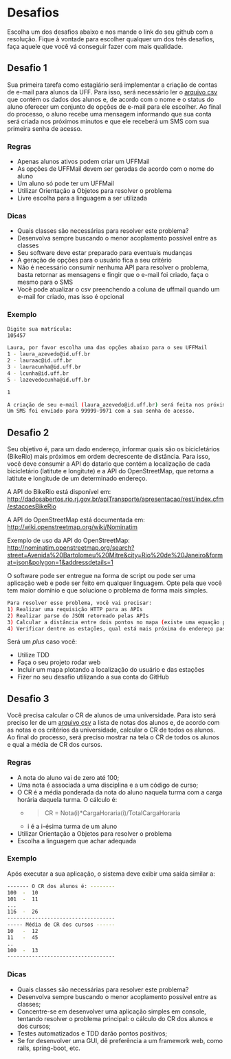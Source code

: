 # Desafios

Escolha um dos desafios abaixo e nos mande o link do seu github com a resolução. Fique à vontade para escolher
qualquer um dos três desafios, faça aquele que você vá conseguir fazer com mais qualidade.

## Desafio 1

Sua primeira tarefa como estagiário será implementar a criação de contas de e-mail para alunos da UFF. Para isso,
será necessário ler o [arquivo csv](datasets/alunos.csv) que contém os dados dos alunos e, de acordo com o nome e o status do aluno oferecer um conjunto de
opções de e-mail para ele escolher. Ao final do processo, o aluno recebe uma mensagem informando que sua conta será criada
nos próximos minutos e que ele receberá um SMS com sua primeira senha de acesso.

### Regras
* Apenas alunos ativos podem criar um UFFMail
* As opções de UFFMail devem ser geradas de acordo com o nome do aluno
* Um aluno só pode ter um UFFMail
* Utilizar Orientação a Objetos para resolver o problema
* Livre escolha para a linguagem a ser utilizada

### Dicas
- Quais classes são necessárias para resolver este problema?
- Desenvolva sempre buscando o menor acoplamento possível entre as classes
- Seu software deve estar preparado para eventuais mudanças
- A geração de opções para o usuário fica a seu critério
- Não é necessário consumir nenhuma API para resolver o problema, basta retornar as mensagens e fingir que o e-mail foi 
criado, faça o mesmo para o SMS
- Você pode atualizar o csv preenchendo a coluna de uffmail quando um e-mail for criado, mas isso é opcional
 
### Exemplo
```bash
Digite sua matrícula:
105457

Laura, por favor escolha uma das opções abaixo para o seu UFFMail
1 - laura_azevedo@id.uff.br
2 - lauraac@id.uff.br
3 - lauracunha@id.uff.br
4 - lcunha@id.uff.br
5 - lazevedocunha@id.uff.br

1

A criação de seu e-mail (laura_azevedo@id.uff.br) será feita nos próximos minutos.
Um SMS foi enviado para 99999-9971 com a sua senha de acesso.
```
## Desafio 2

Seu objetivo é, para um dado endereço, informar quais são os bicicletários (BikeRio) mais próximos em ordem decrescente 
de distância. Para isso, você deve consumir a API do datario que contém a localização de cada bicicletário (latitute e longitute)
 e a API do OpenStreetMap, que retorna a latitute e longitude de um determinado endereço.
 
A API do BikeRio está disponível em: http://dadosabertos.rio.rj.gov.br/apiTransporte/apresentacao/rest/index.cfm/estacoesBikeRio

A API do OpenStreetMap está documentada em: http://wiki.openstreetmap.org/wiki/Nominatim

Exemplo de uso da API do OpenStreetMap: http://nominatim.openstreetmap.org/search?street=Avenida%20Bartolomeu%20Mitre&city=Rio%20de%20Janeiro&format=json&polygon=1&addressdetails=1

O software pode ser entregue na forma de script ou pode ser uma aplicação web e pode ser feito em qualquer linguagem. 
Opte pela que você tem maior domínio e que solucione o problema de forma mais simples.

```bash
Para resolver esse problema, você vai precisar:
1) Realizar uma requisição HTTP para as APIs
2) Realizar parse do JSON retornado pelas APIs
3) Calcular a distância entre dois pontos no mapa (existe uma equação pra isso!)
4) Verificar dentre as estações, qual está mais próxima do endereço passado
```

Será um *plus* caso você:

* Utilize TDD
* Faça o seu projeto rodar web
* Incluir um mapa plotando a localização do usuário e das estações
* Fizer no seu desafio utilizando a sua conta do GitHub


## Desafio 3

Você precisa calcular o CR de alunos de uma universidade. Para isto será preciso ler de um [arquivo csv](datasets/notas.csv) a lista de notas dos alunos e, de acordo com as notas e os critérios da universidade, calcular o CR de todos os alunos. Ao final do processo, será preciso mostrar na tela o CR de todos os alunos e qual a média de CR dos cursos.

### Regras
* A nota do aluno vai de zero até 100;
* Uma nota é associada a uma disciplina e a um código de curso;
* O CR é a média ponderada da nota do aluno naquela turma com a carga horária daquela turma. O cálculo é:
  * > CR = Nota(i)*CargaHoraria(i)/TotalCargaHoraria 
  * i é a i-ésima turma de um aluno
* Utilizar Orientação a Objetos para resolver o problema
* Escolha a linguagem que achar adequada

### Exemplo
Após executar a sua aplicação, o sistema deve exibir uma saída similar a:

```bash
------- O CR dos alunos é: --------
100  -  10 
101  -  11
...
116  -  26
-----------------------------------
----- Média de CR dos cursos ------
10   -  12
11   -  45
..
100  -  13
-----------------------------------
```

### Dicas
- Quais classes são necessárias para resolver este problema?
- Desenvolva sempre buscando o menor acoplamento possível entre as classes;
- Concentre-se em desenvolver uma aplicação simples em console, tentando resolver o problema principal: o cálculo do CR dos alunos e dos cursos;
- Testes automatizados e TDD darão pontos positivos;
- Se for desenvolver uma GUI, dê preferência a um framework web, como rails, spring-boot, etc.
